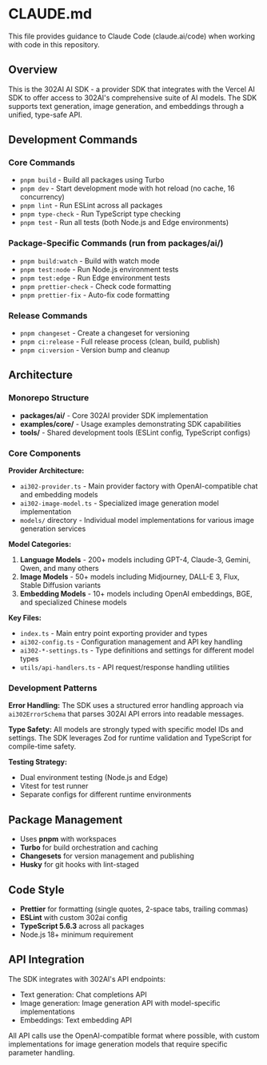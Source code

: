 # CLAUDE.md

This file provides guidance to Claude Code (claude.ai/code) when working with code in this repository.

## Overview

This is the 302AI AI SDK - a provider SDK that integrates with the Vercel AI SDK to offer access to 302AI's comprehensive suite of AI models. The SDK supports text generation, image generation, and embeddings through a unified, type-safe API.

## Development Commands

### Core Commands
- `pnpm build` - Build all packages using Turbo
- `pnpm dev` - Start development mode with hot reload (no cache, 16 concurrency)
- `pnpm lint` - Run ESLint across all packages
- `pnpm type-check` - Run TypeScript type checking
- `pnpm test` - Run all tests (both Node.js and Edge environments)

### Package-Specific Commands (run from packages/ai/)
- `pnpm build:watch` - Build with watch mode
- `pnpm test:node` - Run Node.js environment tests
- `pnpm test:edge` - Run Edge environment tests
- `pnpm prettier-check` - Check code formatting
- `pnpm prettier-fix` - Auto-fix code formatting

### Release Commands
- `pnpm changeset` - Create a changeset for versioning
- `pnpm ci:release` - Full release process (clean, build, publish)
- `pnpm ci:version` - Version bump and cleanup

## Architecture

### Monorepo Structure
- **packages/ai/** - Core 302AI provider SDK implementation
- **examples/core/** - Usage examples demonstrating SDK capabilities
- **tools/** - Shared development tools (ESLint config, TypeScript configs)

### Core Components

**Provider Architecture:**
- `ai302-provider.ts` - Main provider factory with OpenAI-compatible chat and embedding models
- `ai302-image-model.ts` - Specialized image generation model implementation
- `models/` directory - Individual model implementations for various image generation services

**Model Categories:**
1. **Language Models** - 200+ models including GPT-4, Claude-3, Gemini, Qwen, and many others
2. **Image Models** - 50+ models including Midjourney, DALL-E 3, Flux, Stable Diffusion variants
3. **Embedding Models** - 10+ models including OpenAI embeddings, BGE, and specialized Chinese models

**Key Files:**
- `index.ts` - Main entry point exporting provider and types
- `ai302-config.ts` - Configuration management and API key handling
- `ai302-*-settings.ts` - Type definitions and settings for different model types
- `utils/api-handlers.ts` - API request/response handling utilities

### Development Patterns

**Error Handling:**
The SDK uses a structured error handling approach via `ai302ErrorSchema` that parses 302AI API errors into readable messages.

**Type Safety:**
All models are strongly typed with specific model IDs and settings. The SDK leverages Zod for runtime validation and TypeScript for compile-time safety.

**Testing Strategy:**
- Dual environment testing (Node.js and Edge)
- Vitest for test runner
- Separate configs for different runtime environments

## Package Management

- Uses **pnpm** with workspaces
- **Turbo** for build orchestration and caching
- **Changesets** for version management and publishing
- **Husky** for git hooks with lint-staged

## Code Style

- **Prettier** for formatting (single quotes, 2-space tabs, trailing commas)
- **ESLint** with custom 302ai config
- **TypeScript 5.6.3** across all packages
- Node.js 18+ minimum requirement

## API Integration

The SDK integrates with 302AI's API endpoints:
- Text generation: Chat completions API
- Image generation: Image generation API with model-specific implementations
- Embeddings: Text embedding API

All API calls use the OpenAI-compatible format where possible, with custom implementations for image generation models that require specific parameter handling.